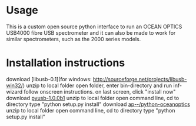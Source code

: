 # Usage

This is a custom open source python interface to run an OCEAN OPTICS USB4000 fibre USB spectrometer and it can also be made to work for similar spectrometers, such as the 2000 series models.

# Installation instructions
  
download [libusb-0.1](for windows: http://sourceforge.net/projects/libusb-win32/)
unzip to local folder
open folder, enter bin-directory and run inf-wizard
follow onscreen instructions. on last screen, click "install now"
download [pyusb-1.0.0b1](http://walac.github.io/pyusb/)
unzip to local folder
open command line, cd to directory
type "python setup.py install"
download [ap--/python-oceanoptics](https://github.com/ap--/python-oceanoptics)
unzip to local folder
open command line, cd to directory
type "python setup.py install"       
